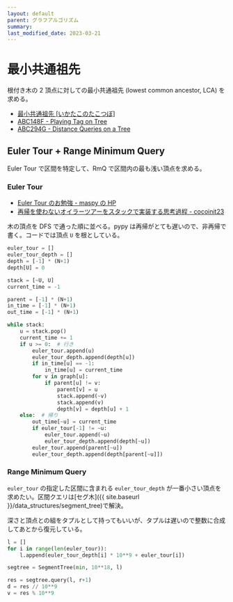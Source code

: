 ```yaml
---
layout: default
parent: グラフアルゴリズム
summary:
last_modified_date: 2023-03-21
---
```


# 最小共通祖先

根付き木の 2 頂点に対しての最小共通祖先 (lowest common ancestor, LCA) を求める。

- [最小共通祖先 [いかたこのたこつぼ]](https://ikatakos.com/pot/programming_algorithm/graph_theory/lowest_common_ancestor)
- [ABC148F - Playing Tag on Tree](https://atcoder.jp/contests/abc148/tasks/abc148_f)
- [ABC294G - Distance Queries on a Tree](https://atcoder.jp/contests/abc294/tasks/abc294_g)

## Euler Tour + Range Minimum Query

Euler Tour で区間を特定して、RmQ で区間内の最も浅い頂点を求める。

### Euler Tour

- [Euler Tour のお勉強 - maspy の HP](https://maspypy.com/euler-tour-%E3%81%AE%E3%81%8A%E5%8B%89%E5%BC%B7)
- [再帰を使わないオイラーツアーをスタックで実装する思考過程 - cocoinit23](https://cocoinit23.com/python-euler-tour-using-stack-not-recursive/)

木の頂点を DFS で通った順に並べる。pypy は再帰がとても遅いので、非再帰で書く。コードでは頂点 `U` を根としている。

```python
euler_tour = []
euler_tour_depth = []
depth = [-1] * (N+1)
depth[U] = 0

stack = [~U, U]
current_time = -1

parent = [-1] * (N+1)
in_time = [-1] * (N+1)
out_time = [-1] * (N+1)

while stack:
    u = stack.pop()
    current_time += 1
    if u >= 0:  # 行き
        euler_tour.append(u)
        euler_tour_depth.append(depth[u])
        if in_time[u] == -1:
            in_time[u] = current_time
        for v in graph[u]:
            if parent[u] != v:
                parent[v] = u
                stack.append(~v)
                stack.append(v)
                depth[v] = depth[u] + 1
    else:  # 帰り
        out_time[~u] = current_time
        if euler_tour[-1] != ~u:
            euler_tour.append(~u)
            euler_tour_depth.append(depth[~u])
        euler_tour.append(parent[~u])
        euler_tour_depth.append(depth[parent[~u]])
```

### Range Minimum Query

`euler_tour` の指定した区間に含まれる `euler_tour_depth` が一番小さい頂点を求めたい。区間クエリは[セグ木]({{ site.baseurl }}/data_structures/segment_tree)で解決。

深さと頂点との組をタプルとして持ってもいいが、タプルは遅いので整数に合成してあとから復元している。

```python
l = []
for i in range(len(euler_tour)):
    l.append(euler_tour_depth[i] * 10**9 + euler_tour[i])

segtree = SegmentTree(min, 10**18, l)
```

```python
res = segtree.query(l, r+1)
d = res // 10**9
v = res % 10**9
```
